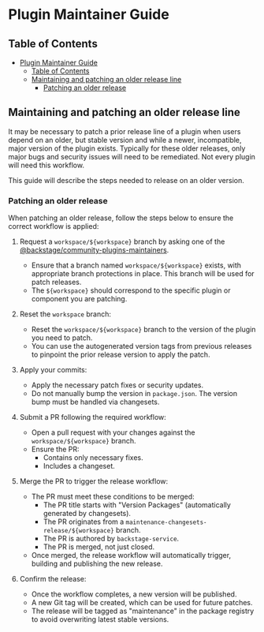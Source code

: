 # Plugin Maintainer Guide

## Table of Contents

- [Plugin Maintainer Guide](#plugin-maintainer-guide)
  - [Table of Contents](#table-of-contents)
  - [Maintaining and patching an older release line](#maintaining-and-patching-an-older-release-line)
    - [Patching an older release](#patching-an-older-release)

## Maintaining and patching an older release line

It may be necessary to patch a prior release line of a plugin when users depend on an older, but stable version and while a newer, incompatible, major version of the plugin exists. Typically for these older releases, only major bugs and security issues will need to be remediated. Not every plugin will need this workflow.

This guide will describe the steps needed to release on an older version.

### Patching an older release

When patching an older release, follow the steps below to ensure the correct workflow is applied:

1. Request a `workspace/${workspace}` branch by asking one of the [@backstage/community-plugins-maintainers](https://github.com/orgs/backstage/teams/community-plugins-maintainers).

   - Ensure that a branch named `workspace/${workspace}` exists, with appropriate branch protections in place. This branch will be used for patch releases.
   - The `${workspace}` should correspond to the specific plugin or component you are patching.

2. Reset the `workspace` branch:

   - Reset the `workspace/${workspace}` branch to the version of the plugin you need to patch.
   - You can use the autogenerated version tags from previous releases to pinpoint the prior release version to apply the patch.

3. Apply your commits:

   - Apply the necessary patch fixes or security updates.
   - Do not manually bump the version in `package.json`. The version bump must be handled via changesets.

4. Submit a PR following the required workflow:

   - Open a pull request with your changes against the `workspace/${workspace}` branch.
   - Ensure the PR:
     - Contains only necessary fixes.
     - Includes a changeset.

5. Merge the PR to trigger the release workflow:

   - The PR must meet these conditions to be merged:
     - The PR title starts with "Version Packages" (automatically generated by changesets).
     - The PR originates from a `maintenance-changesets-release/${workspace}` branch.
     - The PR is authored by `backstage-service`.
     - The PR is merged, not just closed.
   - Once merged, the release workflow will automatically trigger, building and publishing the new release.

6. Confirm the release:
   - Once the workflow completes, a new version will be published.
   - A new Git tag will be created, which can be used for future patches.
   - The release will be tagged as "maintenance" in the package registry to avoid overwriting latest stable versions.
